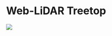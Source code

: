 # Web-LiDAR Treetop

![](https://github.com/carlos-alberto-silva/weblidar-treetop/readme/weblidar.png)
